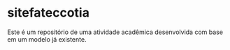 # sitefateccotia
Este é um repositório de uma atividade acadêmica desenvolvida com base em um modelo já existente.

